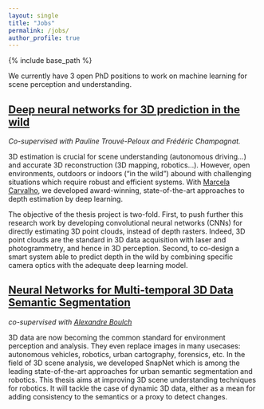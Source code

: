 ```yaml
---
layout: single
title: "Jobs"
permalink: /jobs/
author_profile: true
---
```


{% include base_path %}

We currently have 3 open PhD positions to work on machine learning for scene perception and understanding.

## [Deep neural networks for 3D prediction in the wild](https://w3.onera.fr/formationparlarecherche/sites/w3.onera.fr.formationparlarecherche/files/tis-dtis-2019-39.pdf)

_Co-supervised with Pauline Trouvé-Peloux and Frédéric Champagnat._

3D estimation is crucial for scene understanding (autonomous driving...) and accurate 3D reconstruction (3D mapping, robotics...). However, open environments, outdoors or indoors (“in the wild”) abound with challenging situations which require robust and efficient systems. With [Marcela Carvalho](http://mcarvalho.ml/), we developed award-winning, state-of-the-art approaches to depth estimation by deep learning.

The objective of the thesis project is two-fold. First, to push further this research work by developing convolutional neural networks (CNNs) for directly estimating 3D point clouds, instead of depth rasters. Indeed, 3D point clouds are the standard in 3D data acquisition with laser and photogrammetry, and hence in 3D perception. Second, to co-design a smart system able to predict depth in the wild by combining specific camera optics with the adequate deep learning model.

## [Neural Networks for Multi-temporal 3D Data Semantic Segmentation](../files/sujet_ONERA_pointcloud_2019_english_v3.pdf)

_co-supervised with [Alexandre Boulch](http://www.boulch.eu/)_

3D data are now becoming the common standard for environment perception and analysis. They even replace images in many usecases: autonomous vehicles, robotics, urban cartography, forensics, etc. In the field of 3D scene analysis, we developed SnapNet which is among the leading state-of-the-art approaches for urban semantic segmentation and robotics. This thesis aims at improving 3D scene understanding techniques for robotics. It will tackle the case of dynamic 3D data, either as a mean for adding consistency to the semantics or a proxy to detect changes.

